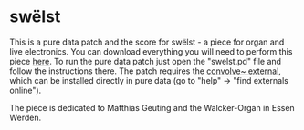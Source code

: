 # swëlst
This is a pure data patch and the score for swëlst - a piece for organ and live electronics. You can download everything you will need to perform this piece [here](https://github.com/Leon-Focker/swelst/releases/).
To run the pure data patch just open the "swelst.pd" file and follow the instructions there. The patch requires the [convolve~ external](https://github.com/wbrent/convolve_tilde/tree/main), which can be installed directly in pure data (go to "help" -> "find externals online").

The piece is dedicated to Matthias Geuting and the Walcker-Organ in Essen Werden.
